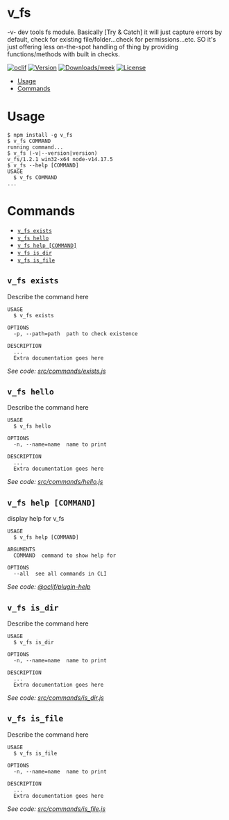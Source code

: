 v_fs
====

-v- dev tools fs module. Basically [Try &amp; Catch] it will just capture errors by default, check for existing file/folder...check for permissions...etc. SO it&#39;s just offering less on-the-spot handling of thing by providing functions/methods with built in checks.

[![oclif](https://img.shields.io/badge/cli-oclif-brightgreen.svg)](https://oclif.io)
[![Version](https://img.shields.io/npm/v/v_fs.svg)](https://npmjs.org/package/v_fs)
[![Downloads/week](https://img.shields.io/npm/dw/v_fs.svg)](https://npmjs.org/package/v_fs)
[![License](https://img.shields.io/npm/l/v_fs.svg)](https://github.com/V-core9/v_fs/blob/master/package.json)

<!-- toc -->
* [Usage](#usage)
* [Commands](#commands)
<!-- tocstop -->
# Usage
<!-- usage -->
```sh-session
$ npm install -g v_fs
$ v_fs COMMAND
running command...
$ v_fs (-v|--version|version)
v_fs/1.2.1 win32-x64 node-v14.17.5
$ v_fs --help [COMMAND]
USAGE
  $ v_fs COMMAND
...
```
<!-- usagestop -->
# Commands
<!-- commands -->
* [`v_fs exists`](#v_fs-exists)
* [`v_fs hello`](#v_fs-hello)
* [`v_fs help [COMMAND]`](#v_fs-help-command)
* [`v_fs is_dir`](#v_fs-is_dir)
* [`v_fs is_file`](#v_fs-is_file)

## `v_fs exists`

Describe the command here

```
USAGE
  $ v_fs exists

OPTIONS
  -p, --path=path  path to check existence

DESCRIPTION
  ...
  Extra documentation goes here
```

_See code: [src/commands/exists.js](https://github.com/V-core9/v_fs/blob/v1.2.1/src/commands/exists.js)_

## `v_fs hello`

Describe the command here

```
USAGE
  $ v_fs hello

OPTIONS
  -n, --name=name  name to print

DESCRIPTION
  ...
  Extra documentation goes here
```

_See code: [src/commands/hello.js](https://github.com/V-core9/v_fs/blob/v1.2.1/src/commands/hello.js)_

## `v_fs help [COMMAND]`

display help for v_fs

```
USAGE
  $ v_fs help [COMMAND]

ARGUMENTS
  COMMAND  command to show help for

OPTIONS
  --all  see all commands in CLI
```

_See code: [@oclif/plugin-help](https://github.com/oclif/plugin-help/blob/v3.2.3/src/commands/help.ts)_

## `v_fs is_dir`

Describe the command here

```
USAGE
  $ v_fs is_dir

OPTIONS
  -n, --name=name  name to print

DESCRIPTION
  ...
  Extra documentation goes here
```

_See code: [src/commands/is_dir.js](https://github.com/V-core9/v_fs/blob/v1.2.1/src/commands/is_dir.js)_

## `v_fs is_file`

Describe the command here

```
USAGE
  $ v_fs is_file

OPTIONS
  -n, --name=name  name to print

DESCRIPTION
  ...
  Extra documentation goes here
```

_See code: [src/commands/is_file.js](https://github.com/V-core9/v_fs/blob/v1.2.1/src/commands/is_file.js)_
<!-- commandsstop -->
